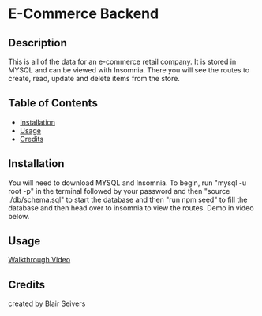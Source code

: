# E-Commerce Backend 

## Description
This is all of the data for an e-commerce retail company. It is stored in MYSQL and can be viewed with Insomnia. There you will see the routes to create, read, update and delete items from the store.

## Table of Contents 

- [Installation](#installation)
- [Usage](#usage)
- [Credits](#credits)

## Installation
You will need to download MYSQL and Insomnia. To begin, run "mysql -u root -p" in the terminal followed by your password and then "source ./db/schema.sql" to start the database and then "run npm seed" to fill the database and then head over to insomnia to view the routes. Demo in video below.


## Usage
[Walkthrough Video](https://drive.google.com/file/d/1p9XMgE9WQd0L_VcX_UCizJgl48f-Czec/view?usp=sharing)

## Credits

created by Blair Seivers

